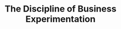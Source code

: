 ---
link: https://hbr.org/2014/12/the-discipline-of-business-experimentation
authors: Stefan Thomke &amp; Jim Manzi
title: The Discipline of Business Experimentation
pub_date: 2014-12-01
source: Harvard Business Review
---